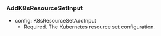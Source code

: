 ### AddK8sResourceSetInput


- config: K8sResourceSetAddInput
  - Required. The Kubernetes resource set configuration.
